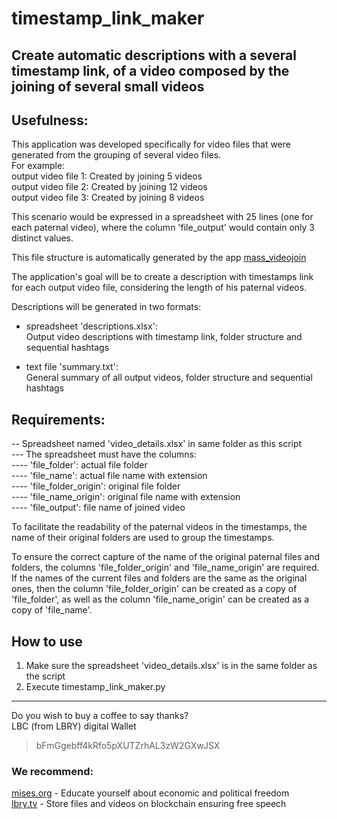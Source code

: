 # timestamp_link_maker
## Create automatic descriptions with a several timestamp link, of a video composed by the joining of several small videos  

## Usefulness:
This application was developed specifically for video files that were generated from the grouping of several video files.  
For example:  
output video file 1: Created by joining 5 videos  
output video file 2: Created by joining 12 videos  
output video file 3: Created by joining 8 videos  

This scenario would be expressed in a spreadsheet with 25 lines (one for each paternal video), where the column 'file_output' would contain only 3 distinct values.

This file structure is automatically generated by the app [mass_videojoin](https://github.com/apenasrr/mass_videojoin)

The application's goal will be to create a description with timestamps link for each output video file, considering the length of his paternal videos.

Descriptions will be generated in two formats:  
* spreadsheet 'descriptions.xlsx':  
Output video descriptions with timestamp link, folder structure and sequential hashtags  

* text file 'summary.txt':  
General summary of all output videos, folder structure and sequential hashtags  


## Requirements:  
-- Spreadsheet named 'video_details.xlsx' in same folder as this script  
--- The spreadsheet must have the columns:  
---- 'file_folder': actual file folder  
---- 'file_name': actual file name with extension  
---- 'file_folder_origin': original file folder  
---- 'file_name_origin': original file name with extension  
---- 'file_output': file name of joined video  

To facilitate the readability of the paternal videos in the timestamps, the name of their original folders are used to group the timestamps.

To ensure the correct capture of the name of the original paternal files and folders, the columns 'file_folder_origin' and 'file_name_origin' are required.
If the names of the current files and folders are the same as the original ones, then the column 'file_folder_origin' can be created as a copy of 'file_folder', as well as the column 'file_name_origin' can be created as a copy of 'file_name'.


## How to use  
1. Make sure the spreadsheet 'video_details.xlsx' is in the same folder as the script
2. Execute timestamp_link_maker.py  

---
Do you wish to buy a coffee to say thanks?  
LBC (from LBRY) digital Wallet  
> bFmGgebff4kRfo5pXUTZrhAL3zW2GXwJSX  

### We recommend:  
[mises.org](https://mises.org/) - Educate yourself about economic and political freedom  
[lbry.tv](http://lbry.tv/) - Store files and videos on blockchain ensuring free speech  